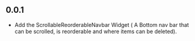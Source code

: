 ## 0.0.1
- Add the ScrollableReorderableNavbar Widget ( A Bottom nav bar that can be scrolled, is reorderable and where items can be deleted).